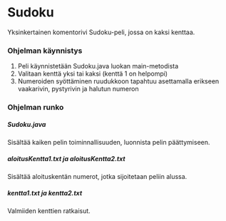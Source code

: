 # Sudoku

Yksinkertainen komentorivi Sudoku-peli, jossa on kaksi kenttaa.

### Ohjelman käynnistys
1. Peli käynnistetään Sudoku.java luokan main-metodista
2. Valitaan kenttä yksi tai kaksi (kenttä 1 on helpompi)
3. Numeroiden syöttäminen ruudukkoon tapahtuu asettamalla erikseen vaakarivin, pystyrivin ja halutun numeron

### Ohjelman runko
##### Sudoku.java
Sisältää kaiken pelin toiminnallisuuden, luonnista pelin päättymiseen.

##### aloitusKentta1.txt ja aloitusKentta2.txt
Sisältää aloituskentän numerot, jotka sijoitetaan peliin alussa.

##### kentta1.txt ja kentta2.txt
Valmiiden kenttien ratkaisut.
